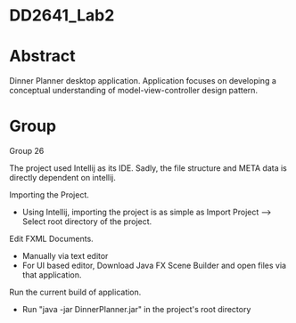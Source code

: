 DD2641_Lab2
===========

Abstract
========

Dinner Planner desktop application.  Application focuses on developing a conceptual understanding of model-view-controller
design pattern.

Group
=====

Group 26

The project used Intellij as its IDE.  Sadly, the file structure and META data is directly dependent on intellij.  

Importing the Project.
- Using Intellij, importing the project is as simple as Import Project --> Select root directory of the project.  

Edit FXML Documents.
- Manually via text editor
- For UI based editor, Download Java FX Scene Builder and open files via that application.

Run the current build of application.
- Run "java -jar DinnerPlanner.jar" in the project's root directory


